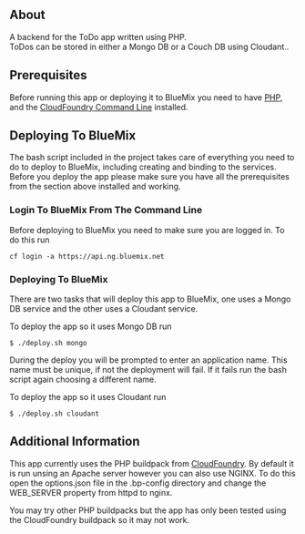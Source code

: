 ## About
A backend for the ToDo app written using PHP.  
ToDos can be stored in either a Mongo DB or a Couch DB using Cloudant..

## Prerequisites
Before running this app or deploying it to BlueMix you need to have
[PHP](http://us1.php.net/downloads.php), and the
[CloudFoundry Command Line](https://github.com/cloudfoundry/cli) installed.

## Deploying To BlueMix

The bash script included in the project takes care of everything you need to do
to deploy to BlueMix, including creating and binding to the services.  Before you
deploy the app please make sure you have all the prerequisites from the section above
installed and working.

### Login To BlueMix From The Command Line
Before deploying to BlueMix you need to make sure you are logged in.  To do this run

    cf login -a https://api.ng.bluemix.net

### Deploying To BlueMix

There are two tasks that will deploy this app to BlueMix, one uses a Mongo DB
service and the other uses a Cloudant service.

To deploy the app so it uses Mongo DB run

    $ ./deploy.sh mongo

During the deploy you will be prompted to enter an application name.  This name must be unique, if
not the deployment will fail.  If it fails run the bash script again choosing a different name.

To deploy the app so it uses Cloudant run

    $ ./deploy.sh cloudant


## Additional Information

This app currently uses the PHP buildpack from [CloudFoundry](https://github.com/dmikusa-pivotal/cf-php-build-pack).
By default it is run unsing an Apache server however you can also use NGINX.  To do this open the
options.json file in the .bp-config directory and change the WEB_SERVER property from httpd to nginx.

You may try other PHP buildpacks but the app has only been tested using the CloudFoundry buildpack
so it may not work.
